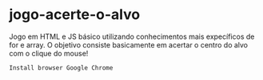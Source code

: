 # jogo-acerte-o-alvo
Jogo em HTML e JS básico utilizando conhecimentos mais expecíficos de for e array. O objetivo consiste basicamente em acertar o centro do alvo com o clique do mouse!

```
Install browser Google Chrome
```
